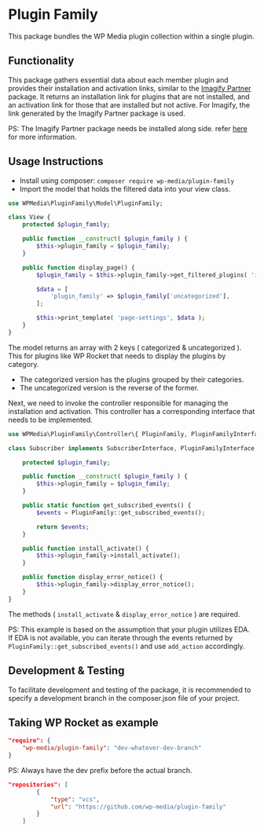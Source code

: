 # Plugin Family

This package bundles the WP Media plugin collection within a single plugin.

## Functionality

This package gathers essential data about each member plugin and provides their installation and activation links, similar to the [Imagify Partner](https://github.com/wp-media/wp-imagify-partner/) package. It returns an installation link for plugins that are not installed, and an activation link for those that are installed but not active.
For Imagify, the link generated by the Imagify Partner package is used.

PS: The Imagify Partner package needs be installed along side. refer [here](https://github.com/wp-media/wp-imagify-partner/) for more information.

## Usage Instructions

- Install using composer: `composer require wp-media/plugin-family`
- Import the model that holds the filtered data into your view class.

```php
use WPMedia\PluginFamily\Model\PluginFamily;

class View {
    protected $plugin_family;

    public function __construct( $plugin_family ) {
        $this->plugin_family = $plugin_family;
    }

    public function display_page() {
		$plugin_family = $this->plugin_family->get_filtered_plugins( 'imagify/imagify' );

		$data = [
			'plugin_family' => $plugin_family['uncategorized'],
		];

		$this->print_template( 'page-settings', $data );
	}
}
```
The model returns an array with 2 keys ( categorized & uncategorized ). This for plugins like WP Rocket that needs to display the plugins by category.

- The categorized version has the plugins grouped by their categories.
- The uncategorized version is the reverse of the former.

Next, we need to invoke the controller responsible for managing the installation and activation. This controller has a corresponding interface that needs to be implemented.

```php
use WPMedia\PluginFamily\Controller\{ PluginFamily, PluginFamilyInterface };

class Subscriber implements SubscriberInterface, PluginFamilyInterface {

    protected $plugin_family;

    public function __construct( $plugin_family ) {
        $this->plugin_family = $plugin_family;
    }

	public static function get_subscribed_events() {
        $events = PluginFamily::get_subscribed_events();

        return $events;
	}

    public function install_activate() {
        $this->plugin_family->install_activate();
    }

    public function display_error_notice() {
        $this->plugin_family->display_error_notice();
    }
}
```
The methods ( `install_activate` & `display_error_notice` ) are required.

PS: This example is based on the assumption that your plugin utilizes EDA. If EDA is not available, you can iterate through the events returned by `PluginFamily::get_subscribed_events()` and use `add_action` accordingly.

## Development & Testing

To facilitate development and testing of the package, it is recommended to specify a development branch in the composer.json file of your project.

## Taking WP Rocket as example

```JSON
"require": {
    "wp-media/plugin-family": "dev-whatever-dev-branch"
}
```

PS: Always have the dev prefix before the actual branch.

```JSON
"repositories": [
        {
            "type": "vcs",
            "url": "https://github.com/wp-media/plugin-family"
        }
    ]
```